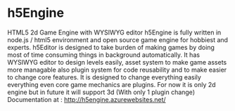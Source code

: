# h5Engine
HTML5 2d Game Engine with WYSIWYG editor
h5Engine is fully written in node.js / html5 environment and open source game engine for hobbiest and experts. 
h5Editor is designed to take burden of making games by doing most of time consuming things in background automatically. It has WYSIWYG editor to design levels easily, asset system to make game assets more managable also plugin system for code reusability and to make easier to change core features. 
It is designed to change everything easily everything even core game mechanics are plugins. For now it is only 2d engine but in future it will support 3d (With only 1 plugin change)
Documentation at : http://h5engine.azurewebsites.net/
